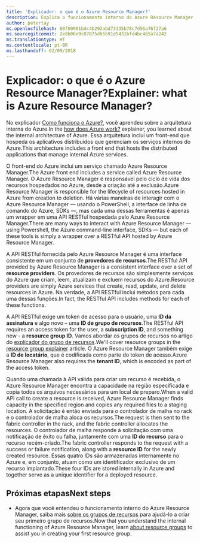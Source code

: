 ```yaml
---
title: 'Explicador: o que é o Azure Resource Manager?'
description: Explica o funcionamento interno do Azure Resource Manager
author: petertay
ms.openlocfilehash: 60f09901bdc4b292abd73335b78c7d56a76f27a6
ms.sourcegitcommit: 2e8b06e9c07875d65b91d5431bfd4bc465a7a242
ms.translationtype: HT
ms.contentlocale: pt-BR
ms.lasthandoff: 02/09/2018
---
```

# <a name="explainer-what-is-azure-resource-manager"></a><span data-ttu-id="117b5-103">Explicador: o que é o Azure Resource Manager?</span><span class="sxs-lookup"><span data-stu-id="117b5-103">Explainer: what is Azure Resource Manager?</span></span>

<span data-ttu-id="117b5-104">No explicador [Como funciona o Azure?](azure-explainer.md), você aprendeu sobre a arquitetura interna do Azure.</span><span class="sxs-lookup"><span data-stu-id="117b5-104">In the [how does Azure work?](azure-explainer.md) explainer, you learned about the internal architecture of Azure.</span></span> <span data-ttu-id="117b5-105">Essa arquitetura inclui um front-end que hospeda os aplicativos distribuídos que gerenciam os serviços internos do Azure.</span><span class="sxs-lookup"><span data-stu-id="117b5-105">This architecture includes a front end that hosts the distributed applications that manage internal Azure services.</span></span>

<span data-ttu-id="117b5-106">O front-end do Azure inclui um serviço chamado Azure Resource Manager.</span><span class="sxs-lookup"><span data-stu-id="117b5-106">The Azure front end includes a service called Azure Resource Manager.</span></span> <span data-ttu-id="117b5-107">O Azure Resource Manager é responsável pelo ciclo de vida dos recursos hospedados no Azure, desde a criação até a exclusão.</span><span class="sxs-lookup"><span data-stu-id="117b5-107">Azure Resource Manager is responsible for the lifecycle of resources hosted in Azure from creation to deletion.</span></span> <span data-ttu-id="117b5-108">Há várias maneiras de interagir com o Azure Resource Manager &mdash; usando o PowerShell, a interface de linha de comando do Azure, SDKs &mdash;, mas cada uma dessas ferramentas é apenas um wrapper em uma API RESTful hospedada pelo Azure Resource Manager.</span><span class="sxs-lookup"><span data-stu-id="117b5-108">There are many ways to interact with Azure Resource Manager &mdash; using Powershell, the Azure command-line interface, SDKs &mdash; but each of these tools is simply a wrapper over a RESTful API hosted by Azure Resource Manager.</span></span>

<span data-ttu-id="117b5-109">A API RESTful fornecida pelo Azure Resource Manager é uma interface consistente em um conjunto de **provedores de recursos**.</span><span class="sxs-lookup"><span data-stu-id="117b5-109">The RESTful API provided by Azure Resource Manager is a consistent interface over a set of **resource providers**.</span></span> <span data-ttu-id="117b5-110">Os provedores de recursos são simplesmente serviços do Azure que criam, leem, atualizam e excluem recursos do Azure.</span><span class="sxs-lookup"><span data-stu-id="117b5-110">Resource providers are simply Azure services that create, read, update, and delete resources in Azure.</span></span> <span data-ttu-id="117b5-111">Na verdade, a API RESTful inclui métodos para cada uma dessas funções.</span><span class="sxs-lookup"><span data-stu-id="117b5-111">In fact, the RESTful API includes methods for each of these functions.</span></span> 

<span data-ttu-id="117b5-112">A API RESTful exige um token de acesso para o usuário, uma **ID da assinatura** e algo novo – uma **ID de grupo de recursos**.</span><span class="sxs-lookup"><span data-stu-id="117b5-112">The RESTful API requires an access token for the user, a **subscription ID**, and something new - a **resource group ID**.</span></span> <span data-ttu-id="117b5-113">Vamos abordar os grupos de recursos no artigo do [explicador do grupo de recursos](resource-group-explainer.md).</span><span class="sxs-lookup"><span data-stu-id="117b5-113">We'll cover resource groups in the [resource group explainer](resource-group-explainer.md) article.</span></span> <span data-ttu-id="117b5-114">O Azure Resource Manager também exige a **ID de locatário**, que é codificada como parte do token de acesso.</span><span class="sxs-lookup"><span data-stu-id="117b5-114">Azure Resource Manager also requires the **tenant ID**, which is encoded as part of the access token.</span></span> 

<span data-ttu-id="117b5-115">Quando uma chamada à API válida para criar um recurso é recebida, o Azure Resource Manager encontra a capacidade na região especificada e copia todos os arquivos necessários para um local de preparo.</span><span class="sxs-lookup"><span data-stu-id="117b5-115">When a valid API call to create a resource is received, Azure Resource Manager finds capacity in the specified region and copies any required files to a staging location.</span></span> <span data-ttu-id="117b5-116">A solicitação é então enviada para o controlador de malha no rack e o controlador de malha aloca os recursos.</span><span class="sxs-lookup"><span data-stu-id="117b5-116">The request is then sent to the fabric controller in the rack, and the fabric controller allocates the resources.</span></span> <span data-ttu-id="117b5-117">O controlador de malha responde à solicitação com uma notificação de êxito ou falha, juntamente com uma **ID do recurso** para o recurso recém-criado.</span><span class="sxs-lookup"><span data-stu-id="117b5-117">The fabric controller responds to the request with a success or failure notification, along with a **resource ID** for the newly created resource.</span></span> <span data-ttu-id="117b5-118">Essas quatro IDs são armazenadas internamente no Azure e, em conjunto, atuam como um identificador exclusivo de um recurso implantado.</span><span class="sxs-lookup"><span data-stu-id="117b5-118">These four IDs are stored internally in Azure and together serve as a unique identifier for a deployed resource.</span></span>

## <a name="next-steps"></a><span data-ttu-id="117b5-119">Próximas etapas</span><span class="sxs-lookup"><span data-stu-id="117b5-119">Next steps</span></span>

* <span data-ttu-id="117b5-120">Agora que você entendeu o funcionamento interno do Azure Resource Manager, saiba mais [sobre os grupos de recursos](resource-group-explainer.md) para ajudá-lo a criar seu primeiro grupo de recursos.</span><span class="sxs-lookup"><span data-stu-id="117b5-120">Now that you understand the internal functioning of Azure Resource Manager, learn [about resource groups](resource-group-explainer.md) to assist you in creating your first resource group.</span></span>
